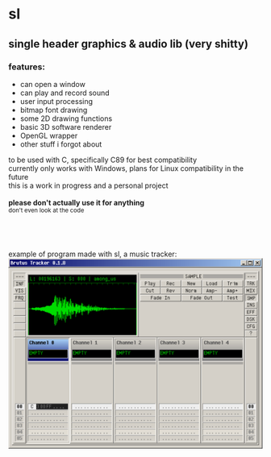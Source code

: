 # sl
## single header graphics &amp; audio lib (very shitty)

### features:
- can open a window
- can play and record sound
- user input processing
- bitmap font drawing
- some 2D drawing functions
- basic 3D software renderer
- OpenGL wrapper
- other stuff i forgot about

to be used with C, specifically C89 for best compatibility<br>
currently only works with Windows, plans for Linux compatibility in the future<br>
this is a work in progress and a personal project<br><br>
<b>please don't actually use it for anything</b><br>
<sup>don't even look at the code</sup>
<br><br><br><br>

example of program made with sl, a music tracker:
![example](https://github.com/chien32/sl/blob/main/tracker.png)
